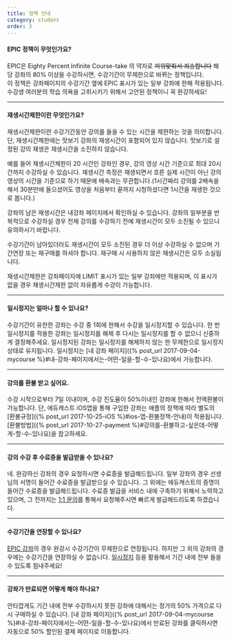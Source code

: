 ```yaml
---
title: 정책 안내
category: student
order: 3
---
```

#### EPIC 정책이 무엇인가요?
EPIC은 Eighty Percent Infinite Course-take 의 약자로 ~~끼워맞춰서 죄송합니다~~
해당 강좌의 80% 이상을 수강하시면, 수강기간이 무제한으로 바뀌는 정책입니다.  
이 정책은 강좌페이지의 수강기간 옆에 EPIC 표시가 있는 일부 강좌에 한해 적용됩니다.  
수강생 여러분의 학습 의욕을 고취시키기 위해서 고안된 정책이니 꼭 완강하세요!

---

#### 재생시간제한이란 무엇인가요?
재생시간제한이란 수강기간동안 강의를 들을 수 있는 시간을 제한하는 것을 의미합니다. 단, 재생시간제한에는 맛보기 강좌의 재생시간이 포함되어 있지 않습니다. 맛보기로 설정된 강의 재생은 재생시간을 소진하지 않습니다.

예를 들어 재생시간제한이 20 시간인 강좌인 경우, 강의 영상 시간 기준으로 최대 20시간까지 수강하실 수 있습니다.
재생시간 측정은 재생되면서 흐른 실제 시간이 아닌 강의 영상의 시간을 기준으로 하기 때문에 배속과는 무관합니다.(1시간짜리 강의를 2배속을 해서 30분만에 들으셨어도 영상을 처음부터 끝까지 시청하셨다면 1시간을 재생한 것으로 봅니다.)

강좌의 남은 재생시간은 내강좌 페이지에서 확인하실 수 있습니다. 강좌의 일부분을 반복적으로 수강하실 경우 전체 강의를 수강하기 전에 재생시간이 모두 소진될 수 있으니 유의하시기 바랍니다.

수강기간이 남아있더라도 재생시간이 모두 소진된 경우 더 이상 수강하실 수 없으며 기간연장 또는 재구매를 하셔야 합니다. 재구매 시 사용하지 않은 재생시간은 모두 소실됩니다.  

재생시간제한은 강좌페이지에 LIMIT 표시가 있는 일부 강좌에만 적용되며, 이 표시가 없을 경우 재생시간제한 없이 자유롭게 수강이 가능합니다.

---

#### 일시정지는 얼마나 할 수 있나요?
수강기간이 유한한 강좌는 수강 중 1회에 한해서 수강을 일시정지할 수 있습니다.
한 번 일시정지를 적용한 강좌는 일시정지를 해제 후 다시는 일시정지를 할 수 없으니 신중하게 결정해주세요.
일시정지된 강좌는 일시정지를 해제하지 않는 한 무제한으로 일시정지상태로 유지됩니다.
일시정지는 [내 강좌 페이지]({% post_url 2017-09-04-mycourse %}#내-강좌-페이지에서는-어떤-일을-할-수-있나요)에서 가능합니다.

---

#### 강의를 환불 받고 싶어요.
수강 시작으로부터 7일 이내이며, 수강 진도율이 50%이내인 강좌에 한해서 전액환불이 가능합니다.
단, 에듀캐스트 iOS앱을 통해 구입한 강좌는 애플의 정책에 따라 별도의 [환불규정]({% post_url 2017-10-25-iOS %}#ios-앱-환불정책-안내)이 적용됩니다.
[환불방법]({% post_url 2017-10-27-payment %}#강의를-환불하고-싶은데-어떻게-할-수-있나요)을 참고하세요.

---

#### 강의 수강 후 수료증을 발급받을 수 있나요?
네. 완강하신 강좌의 경우 요청하시면 수료증을 발급해드립니다.
일부 강좌의 경우 선생님의 서명이 들어간 수료증을 발급받으실 수 있습니다.
그 외에는 에듀캐스트의 증명이 들어간 수료증을 발급해드립니다.
수료증 발급을 서비스 내에 구축하기 위해서 노력하고 있으며,
그 전까지는 [1:1 문의](https://educast.pro/support/inquiry/create/)를 통해서 요청해주시면 빠르게 발급해드리도록 하겠습니다.

---

#### 수강기간을 연장할 수 있나요?
[EPIC 강좌](#EPIC-정책이-무엇인가요)의 경우 완강시 수강기간이 무제한으로 연장됩니다.
하지만 그 외의 강좌의 경우에는 수강기간을 연장하실 수 없습니다.
[일시정지](#일시정지는-얼마나-할-수-있나요) 등을 활용해서 기간 내에 전부 들을 수 있도록 힘내주세요!

---

#### 강좌가 만료되면 어떻게 해야 하나요?
안타깝게도 기간 내에 전부 수강하시지 못한 강좌에 대해서는 정가의 50% 가격으로 다시 구매하실 수 있습니다.
[내 강좌 페이지]({% post_url 2017-09-04-mycourse %}#내-강좌-페이지에서는-어떤-일을-할-수-있나요)에서 만료된 강좌를 클릭하시면 자동으로 50% 할인된 결제 페이지로 이동합니다.
